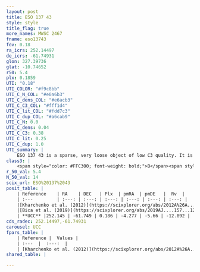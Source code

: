 ```yaml
---
layout: post
title: ESO 137 43
style: style
title_flag: true
more_names: MWSC 2467
fname: eso13743
fov: 0.18
ra_icrs: 252.14497
de_icrs: -61.74931
glon: 327.39736
glat: -10.74652
r50: 5.4
plx: 0.1859
UTI: "0.18"
UTI_COLOR: "#f9c8bb"
UTI_C_N_COL: "#e0a6b3"
UTI_C_dens_COL: "#e6acb3"
UTI_C_C3_COL: "#fff1d4"
UTI_C_lit_COL: "#fdd7c3"
UTI_C_dup_COL: "#a6cab9"
UTI_C_N: 0.0
UTI_C_dens: 0.04
UTI_C_C3: 0.38
UTI_C_lit: 0.25
UTI_C_dup: 1.0
UTI_summary: |
    ESO 137 43 is a sparse, very loose object of low C3 quality. It is poorly studied in the literature, with no articles listed in the last 6 years.<br><br><span style="color: #99180f; font-weight: bold;">Warning: </span>contains less than 25 stars with <i>P>0.5</i> estimated.
class3: |
    <span style="color: #FFC300; font-weight: bold;">B</span><span style="color: red; font-weight: bold;">C</span>
r_50_val: 5.4
N_50_val: 14
scix_url: ESO%20137%2043
posit_table: |
    | Reference    | RA    | DEC   | Plx  | pmRA  | pmDE   |  Rv  |
    | :---         | :---: | :---: | :---: | :---: | :---: | :---: |
    |[Kharchenko et al. (2012)](https://scixplorer.org/abs/2012A%26A...543A.156K) | 252.103 | -61.75 | -- | 0.42 | -2.91 | -- |
    |[Bica et al. (2019)](https://scixplorer.org/abs/2019AJ....157...12B) | 252.103 | -61.76 | -- | -- | -- | -- |
    | **UCC** |252.145 | -61.749 | 0.186 | -4.277 | -5.66 | -12.892 | 
cds_radec: 252.14497,-61.74931
carousel: UCC
fpars_table: |
    | Reference |  Values |
    | :---  |  :---:  |
    | [Kharchenko et al. (2012)](https://scixplorer.org/abs/2012A%26A...543A.156K) | `e_bv=0.312, distance=1659, log_age=8.9` |
shared_table: |
    
---
```

